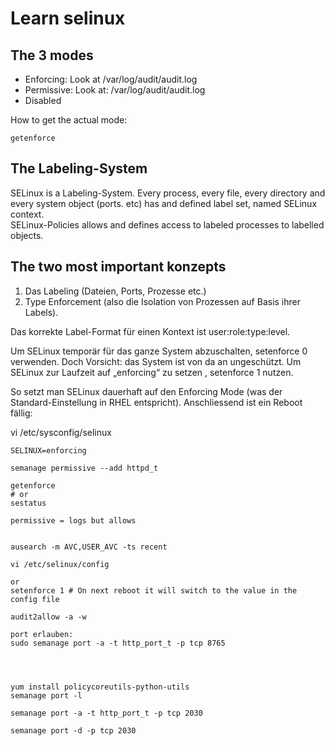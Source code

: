 # Learn selinux

## The 3 modes

- Enforcing: Look at /var/log/audit/audit.log
- Permissive: Look at: /var/log/audit/audit.log
- Disabled

How to get the actual mode:
```
getenforce
```


## The Labeling-System

SELinux is a Labeling-System. Every process, every file, every directory and every system object (ports. etc) has and defined label set, named SELinux context.  
SELinux-Policies allows and defines access to labeled processes to labelled objects.  


## The two most important konzepts


1. Das Labeling (Dateien, Ports, Prozesse etc.)
2. Type Enforcement (also die Isolation von Prozessen auf Basis ihrer Labels).




Das korrekte Label-Format für einen Kontext ist user:role:type:level.

Um SELinux temporär für das ganze System abzuschalten, setenforce 0 verwenden. Doch Vorsicht: das System ist von da an ungeschützt. Um SELinux zur Laufzeit auf „enforcing“ zu setzen , setenforce 1 nutzen.

So setzt man SELinux dauerhaft auf den Enforcing Mode (was der Standard-Einstellung in RHEL entspricht). Anschliessend ist ein Reboot fällig:

vi /etc/sysconfig/selinux
```
SELINUX=enforcing
```



```
semanage permissive --add httpd_t
```






```
getenforce
# or
sestatus

permissive = logs but allows


ausearch -m AVC,USER_AVC -ts recent

vi /etc/selinux/config

or
setenforce 1 # On next reboot it will switch to the value in the config file

audit2allow -a -w

port erlauben:
sudo semanage port -a -t http_port_t -p tcp 8765




yum install policycoreutils-python-utils
semanage port -l

semanage port -a -t http_port_t -p tcp 2030

semanage port -d -p tcp 2030



```
